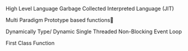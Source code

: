 
High Level Language
Garbage Collected
Interpreted Language (JIT)

Multi Paradigm
Prototype based functions


Dynamically Type/ Dynamic
Single Threaded
Non-Blocking Event Loop

First Class Function
